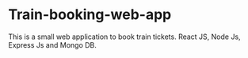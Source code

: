 # Train-booking-web-app
This is a small web application to book train tickets.
React JS, Node Js, Express Js and Mongo DB.

